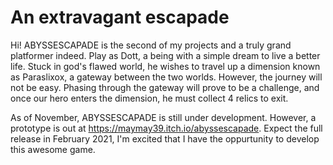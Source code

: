 # An extravagant escapade

Hi! ABYSSESCAPADE is the second of my projects and a truly grand platformer indeed. Play as Dott, a being with a simple dream to live a better life. Stuck in god's flawed world, he wishes to travel up a dimension known as Paraslixox, a gateway between the two worlds. However, the journey will not be easy. Phasing through the gateway will prove to be a challenge, and once our hero enters the dimension, he must collect 4 relics to exit. 

As of November, ABYSSESCAPADE is still under development. However, a prototype is out at https://maymay39.itch.io/abyssescapade. Expect the full release in February 2021, I'm excited that I have the oppurtunity to develop this awesome game.
